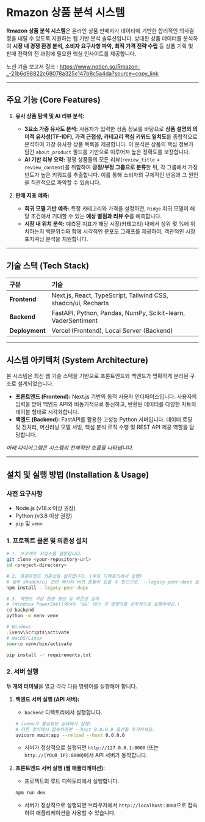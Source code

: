 # Rmazon 상품 분석 시스템

**Rmazon 상품 분석 시스템**은 온라인 상품 판매자가 데이터에 기반한 합리적인 의사결정을 내릴 수 있도록 지원하는 웹 기반 분석 솔루션입니다. 방대한 상품 데이터를 분석하여 **시장 내 경쟁 환경 분석, 소비자 요구사항 파악, 최적 가격 전략 수립** 등 상품 기획 및 판매 전략의 전 과정에 필요한 핵심 인사이트를 제공합니다.

노션 기술 보고서 링크 : https://www.notion.so/Rmazon-_-21b6d98822c68078a325c147b8c5a4da?source=copy_link


---

##  주요 기능 (Core Features)

1.  **유사 상품 탐색 및 AI 리뷰 분석:**
    *   **3요소 가중 유사도 분석:** 사용자가 입력한 상품 정보를 바탕으로 **상품 설명의 의미적 유사성(TF-IDF), 가격 근접성, 카테고리 핵심 키워드 일치도**를 종합적으로 분석하여 가장 유사한 상품 목록을 제공합니다. 이 분석은 상품의 핵심 정보가 담긴 `about_product` 필드를 기반으로 이루어져 높은 정확도를 보장합니다.
    *   **AI 기반 리뷰 요약:** 경쟁 상품들의 모든 리뷰(`review_title` + `review_content`)를 취합하여 **긍정/부정 그룹으로 분류**한 뒤, 각 그룹에서 가장 빈도가 높은 키워드를 추출합니다. 이를 통해 소비자의 구체적인 반응과 그 원인을 직관적으로 파악할 수 있습니다.

2.  **판매 지표 예측:**
    *   **회귀 모델 기반 예측:** 특정 카테고리와 가격을 설정하면, `Ridge` 회귀 모델이 해당 조건에서 기대할 수 있는 **예상 별점과 리뷰 수**를 예측합니다.
    *   **시장 내 위치 분석:** 예측된 지표가 해당 시장(카테고리) 내에서 상위 몇 %에 위치하는지 백분위수와 함께 시각적인 분포도 그래프를 제공하여, 객관적인 시장 포지셔닝 분석을 지원합니다.

---

## 기술 스택 (Tech Stack)

| 구분         | 기술                                                               |
| :----------- | :----------------------------------------------------------------- |
| **Frontend** | Next.js, React, TypeScript, Tailwind CSS, shadcn/ui, Recharts       |
| **Backend**  | FastAPI, Python, Pandas, NumPy, Scikit-learn, VaderSentiment |
| **Deployment** | Vercel (Frontend), Local Server (Backend)                          |

---

## 시스템 아키텍처 (System Architecture)

본 시스템은 최신 웹 기술 스택을 기반으로 프론트엔드와 백엔드가 명확하게 분리된 구조로 설계되었습니다.

-   **프론트엔드 (Frontend):** Next.js 기반의 동적 사용자 인터페이스입니다. 사용자의 입력을 받아 백엔드 API와 비동기적으로 통신하고, 반환된 데이터를 다양한 차트와 테이블 형태로 시각화합니다.
-   **백엔드 (Backend):** FastAPI를 활용한 고성능 Python 서버입니다. 데이터 로딩 및 전처리, 머신러닝 모델 서빙, 핵심 분석 로직 수행 및 REST API 제공 역할을 담당합니다.

*아래 다이어그램은 시스템의 전체적인 흐름을 나타냅니다.*

---

## 설치 및 실행 방법 (Installation & Usage)

### 사전 요구사항

-   Node.js (v18.x 이상 권장)
-   Python (v3.8 이상 권장)
-   `pip` 및 `venv`

### 1. 프로젝트 클론 및 의존성 설치

```bash
# 1. 프로젝트 저장소를 클론합니다.
git clone <your-repository-url>
cd <project-directory>

# 2. 프론트엔드 의존성을 설치합니다. (루트 디렉토리에서 실행)
# 일부 shadcn/ui 관련 패키지 버전 충돌이 있을 수 있으므로, --legacy-peer-deps 옵션을 권장합니다.
npm install --legacy-peer-deps

# 3. 백엔드 가상 환경 생성 및 의존성 설치
# (Windows PowerShell에서는 '&&' 대신 각 명령어를 순차적으로 실행하세요.)
cd backend
python -m venv venv

# Windows
.\venv\Scripts\activate
# macOS/Linux
source venv/bin/activate

pip install -r requirements.txt
```

### 2. 서버 실행

**두 개의 터미널**을 열고 각각 다음 명령어를 실행해야 합니다.

1.  **백엔드 서버 실행 (API 서버):**
    *   `backend` 디렉토리에서 실행합니다.

    ```bash
    # (venv가 활성화된 상태에서 실행)
    # 다른 장치에서 접속하려면 --host 0.0.0.0 옵션을 추가하세요.
    uvicorn main:app --reload --host 0.0.0.0
    ```
    *   서버가 정상적으로 실행되면 `http://127.0.0.1:8000` (또는 `http://[YOUR_IP]:8000`)에서 API 서버가 동작합니다.

2.  **프론트엔드 서버 실행 (웹 애플리케이션):**
    *   프로젝트의 루트 디렉토리에서 실행합니다.

    ```bash
    npm run dev
    ```
    *   서버가 정상적으로 실행되면 브라우저에서 `http://localhost:3000`으로 접속하여 애플리케이션을 사용할 수 있습니다.
